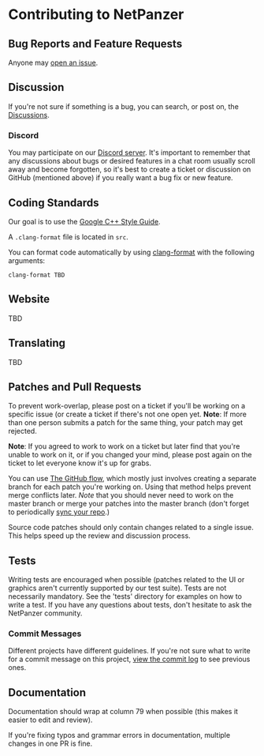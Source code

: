 # Contributing to NetPanzer

## Bug Reports and Feature Requests

Anyone may [open an
issue](https://github.com/netpanzer/netpanzer/issues).

## Discussion

If you're not sure if something is a bug, you can search, or post on, the
[Discussions](https://github.com/netpanzer/netpanzer/issues).

### Discord

You may participate on our [Discord server](https://discord.gg/kCAB2CMswd).
It's important to remember that any discussions about bugs or desired features
in a chat room usually scroll away and become forgotten, so it's best to
create a ticket or discussion on GitHub (mentioned above) if you really want a
bug fix or new feature.

## Coding Standards

Our goal is to use the [Google C++ Style
Guide](https://google.github.io/styleguide/cppguide.html).

A `.clang-format` file is located in `src`.

You can format code automatically by using
[clang-format](https://clang.llvm.org/docs/ClangFormat.html) with the
following arguments:

    clang-format TBD

## Website

TBD

## Translating

TBD

## Patches and Pull Requests

To prevent work-overlap, please post on a ticket if you'll be working
on a specific issue (or create a ticket if there's not one open yet.
**Note**: If more than one person submits a patch for the same thing,
your patch may get rejected.

**Note**: If you agreed to work to work on a ticket but later find that
you're unable to work on it, or if you changed your mind, please post
again on the ticket to let everyone know it's up for grabs.

You can use [The GitHub
flow](https://guides.github.com/introduction/flow/), which mostly just
involves creating a separate branch for each patch you're working on.
Using that method helps prevent merge conflicts later. *Note* that you
should never need to work on the master branch or merge your patches
into the master branch (don't forget to periodically [sync your
repo](https://docs.github.com/en/github/collaborating-with-pull-requests/working-with-forks/syncing-a-fork).)

Source code patches should only contain changes related to a single
issue. This helps speed up the review and discussion process.

## Tests

Writing tests are encouraged when possible (patches related to the UI or
graphics aren't currently supported by our test suite). Tests are not
necessarily mandatory. See the 'tests' directory for examples on how to write
a test. If you have any questions about tests, don't hesitate to ask the
NetPanzer community.

### Commit Messages

Different projects have different guidelines. If you're not sure what to write
for a commit message on this project, [view the commit
log](https://github.com/netpanzer/netpanzer/commits/master/) to see previous
ones.

## Documentation

Documentation should wrap at column 79 when possible (this makes it easier to
edit and review).

If you're fixing typos and grammar errors in documentation, multiple changes
in one PR is fine.
